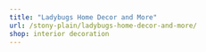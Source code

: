 ```yaml
---
title: "Ladybugs Home Decor and More"
url: /stony-plain/ladybugs-home-decor-and-more/
shop: interior decoration
---
```

